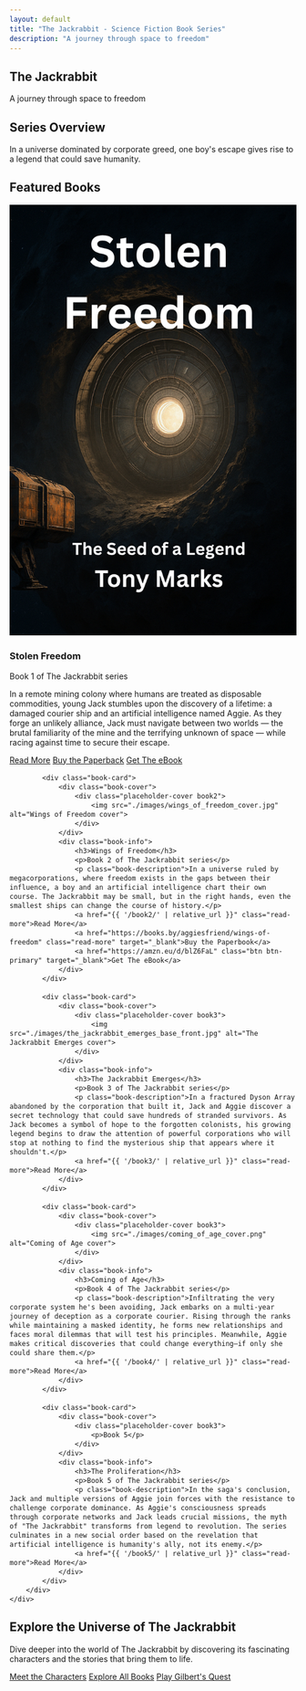 ```yaml
---
layout: default
title: "The Jackrabbit - Science Fiction Book Series"
description: "A journey through space to freedom"
---
```


<section class="hero">
    <div class="hero-content">
        <h1>The Jackrabbit</h1>
        <p class="tagline">A journey through space to freedom</p>
    </div>
</section>

<section class="series-overview">
    <div class="container">
        <h2>Series Overview</h2>
        <p>In a universe dominated by corporate greed, one boy's escape gives rise to a legend that could save humanity.</p>
    </div>
</section>

<section class="featured-books">
    <div class="container">
        <h2>Featured Books</h2>
        <div class="books-grid">
            <div class="book-card">
                <div class="book-cover">
                    <div class="placeholder-cover book1">
                        <img src="./images/stolen_freedom_cover.png" alt="Stolen Freedom cover">
                    </div>
                </div>
                <div class="book-info">
                    <h3>Stolen Freedom</h3>
                    <p>Book 1 of The Jackrabbit series</p>
                    <p class="book-description">In a remote mining colony where humans are treated as disposable commodities, young Jack stumbles upon the discovery of a lifetime: a damaged courier ship and an artificial intelligence named Aggie. As they forge an unlikely alliance, Jack must navigate between two worlds — the brutal familiarity of the mine and the terrifying unknown of space — while racing against time to secure their escape.</p>
                    <a href="{{ '/book1/' | relative_url }}" class="read-more">Read More</a>
                    <a href="https://books.by/aggiesfriend/stolen-freedom" class="read-more" target="_blank">Buy the Paperback</a>
                    <a href="https://amzn.eu/d/cLgZDtT" class="btn btn-primary" target="_blank">Get The eBook</a>
                </div>
            </div>

            <div class="book-card">
                <div class="book-cover">
                    <div class="placeholder-cover book2">
                        <img src="./images/wings_of_freedom_cover.jpg" alt="Wings of Freedom cover">
                    </div>
                </div>
                <div class="book-info">
                    <h3>Wings of Freedom</h3>
                    <p>Book 2 of The Jackrabbit series</p>
                    <p class="book-description">In a universe ruled by megacorporations, where freedom exists in the gaps between their influence, a boy and an artificial intelligence chart their own course. The Jackrabbit may be small, but in the right hands, even the smallest ships can change the course of history.</p>
                    <a href="{{ '/book2/' | relative_url }}" class="read-more">Read More</a>
                    <a href="https://books.by/aggiesfriend/wings-of-freedom" class="read-more" target="_blank">Buy the Paperbook</a>
                    <a href="https://amzn.eu/d/blZ6FaL" class="btn btn-primary" target="_blank">Get The eBook</a>
                </div>
            </div>

            <div class="book-card">
                <div class="book-cover">
                    <div class="placeholder-cover book3">
                        <img src="./images/the_jackrabbit_emerges_base_front.jpg" alt="The Jackrabbit Emerges cover">
                    </div>
                </div>
                <div class="book-info">
                    <h3>The Jackrabbit Emerges</h3>
                    <p>Book 3 of The Jackrabbit series</p>
                    <p class="book-description">In a fractured Dyson Array abandoned by the corporation that built it, Jack and Aggie discover a secret technology that could save hundreds of stranded survivors. As Jack becomes a symbol of hope to the forgotten colonists, his growing legend begins to draw the attention of powerful corporations who will stop at nothing to find the mysterious ship that appears where it shouldn't.</p>
                    <a href="{{ '/book3/' | relative_url }}" class="read-more">Read More</a>
                </div>
            </div>
            
            <div class="book-card">
                <div class="book-cover">
                    <div class="placeholder-cover book3">
                        <img src="./images/coming_of_age_cover.png" alt="Coming of Age cover">
                    </div>
                </div>
                <div class="book-info">
                    <h3>Coming of Age</h3>
                    <p>Book 4 of The Jackrabbit series</p>
                    <p class="book-description">Infiltrating the very corporate system he's been avoiding, Jack embarks on a multi-year journey of deception as a corporate courier. Rising through the ranks while maintaining a masked identity, he forms new relationships and faces moral dilemmas that will test his principles. Meanwhile, Aggie makes critical discoveries that could change everything—if only she could share them.</p>
                    <a href="{{ '/book4/' | relative_url }}" class="read-more">Read More</a>
                </div>
            </div>
            
            <div class="book-card">
                <div class="book-cover">
                    <div class="placeholder-cover book3">
                        <p>Book 5</p>
                    </div>
                </div>
                <div class="book-info">
                    <h3>The Proliferation</h3>
                    <p>Book 5 of The Jackrabbit series</p>
                    <p class="book-description">In the saga's conclusion, Jack and multiple versions of Aggie join forces with the resistance to challenge corporate dominance. As Aggie's consciousness spreads through corporate networks and Jack leads crucial missions, the myth of "The Jackrabbit" transforms from legend to revolution. The series culminates in a new social order based on the revelation that artificial intelligence is humanity's ally, not its enemy.</p>
                    <a href="{{ '/book5/' | relative_url }}" class="read-more">Read More</a>
                </div>
            </div>
        </div>
    </div>
</section>

<section class="cta">
    <div class="container">
        <h2>Explore the Universe of The Jackrabbit</h2>
        <p>Dive deeper into the world of The Jackrabbit by discovering its fascinating characters and the stories that bring them to life.</p>
        <div class="cta-buttons">
            <a href="{{ '/characters/' | relative_url }}" class="btn btn-primary">Meet the Characters</a>
            <a href="{{ '/books/' | relative_url }}" class="btn btn-secondary">Explore All Books</a>
            <a href="Gilbert_s%20Quest.html" class="btn btn-secondary" target="_blank">Play Gilbert's Quest</a>
        </div>
    </div>
</section>

